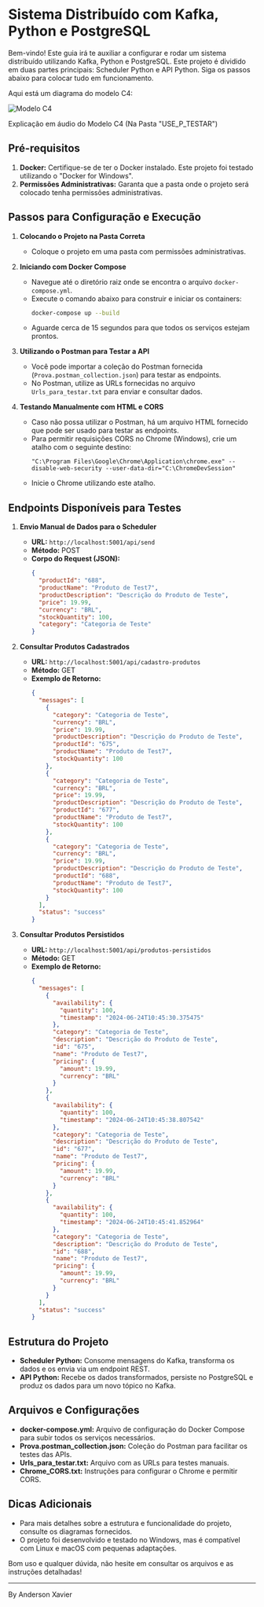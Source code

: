 # Sistema Distribuído com Kafka, Python e PostgreSQL

Bem-vindo! Este guia irá te auxiliar a configurar e rodar um sistema distribuído utilizando Kafka, Python e PostgreSQL. Este projeto é dividido em duas partes principais: Scheduler Python e API Python. Siga os passos abaixo para colocar tudo em funcionamento.

Aqui está um diagrama do modelo C4:

![Modelo C4](USE_P_TESTAR/C4Model.png)

Explicação em áudio do Modelo C4 (Na Pasta "USE_P_TESTAR")

## Pré-requisitos

1. **Docker:** Certifique-se de ter o Docker instalado. Este projeto foi testado utilizando o "Docker for Windows".
2. **Permissões Administrativas:** Garanta que a pasta onde o projeto será colocado tenha permissões administrativas.

## Passos para Configuração e Execução

1. **Colocando o Projeto na Pasta Correta**
   - Coloque o projeto em uma pasta com permissões administrativas.

2. **Iniciando com Docker Compose**
   - Navegue até o diretório raiz onde se encontra o arquivo `docker-compose.yml`.
   - Execute o comando abaixo para construir e iniciar os containers:
     ```sh
     docker-compose up --build
     ```
   - Aguarde cerca de 15 segundos para que todos os serviços estejam prontos.

3. **Utilizando o Postman para Testar a API**
   - Você pode importar a coleção do Postman fornecida (`Prova.postman_collection.json`) para testar as endpoints.
   - No Postman, utilize as URLs fornecidas no arquivo `Urls_para_testar.txt` para enviar e consultar dados.

4. **Testando Manualmente com HTML e CORS**
   - Caso não possa utilizar o Postman, há um arquivo HTML fornecido que pode ser usado para testar as endpoints.
   - Para permitir requisições CORS no Chrome (Windows), crie um atalho com o seguinte destino:
     ```
     "C:\Program Files\Google\Chrome\Application\chrome.exe" --disable-web-security --user-data-dir="C:\ChromeDevSession"
     ```
   - Inicie o Chrome utilizando este atalho.

## Endpoints Disponíveis para Testes

1. **Envio Manual de Dados para o Scheduler**
   - **URL:** `http://localhost:5001/api/send`
   - **Método:** POST
   - **Corpo do Request (JSON):**
     ```json
     {
       "productId": "688",
       "productName": "Produto de Test7",
       "productDescription": "Descrição do Produto de Teste",
       "price": 19.99,
       "currency": "BRL",
       "stockQuantity": 100,
       "category": "Categoria de Teste"
     }
     ```

2. **Consultar Produtos Cadastrados**
   - **URL:** `http://localhost:5001/api/cadastro-produtos`
   - **Método:** GET
   - **Exemplo de Retorno:**
     ```json
     {
       "messages": [
         {
           "category": "Categoria de Teste",
           "currency": "BRL",
           "price": 19.99,
           "productDescription": "Descrição do Produto de Teste",
           "productId": "675",
           "productName": "Produto de Test7",
           "stockQuantity": 100
         },
         {
           "category": "Categoria de Teste",
           "currency": "BRL",
           "price": 19.99,
           "productDescription": "Descrição do Produto de Teste",
           "productId": "677",
           "productName": "Produto de Test7",
           "stockQuantity": 100
         },
         {
           "category": "Categoria de Teste",
           "currency": "BRL",
           "price": 19.99,
           "productDescription": "Descrição do Produto de Teste",
           "productId": "688",
           "productName": "Produto de Test7",
           "stockQuantity": 100
         }
       ],
       "status": "success"
     }
     ```

3. **Consultar Produtos Persistidos**
   - **URL:** `http://localhost:5001/api/produtos-persistidos`
   - **Método:** GET
   - **Exemplo de Retorno:**
     ```json
     {
       "messages": [
         {
           "availability": {
             "quantity": 100,
             "timestamp": "2024-06-24T10:45:30.375475"
           },
           "category": "Categoria de Teste",
           "description": "Descrição do Produto de Teste",
           "id": "675",
           "name": "Produto de Test7",
           "pricing": {
             "amount": 19.99,
             "currency": "BRL"
           }
         },
         {
           "availability": {
             "quantity": 100,
             "timestamp": "2024-06-24T10:45:38.807542"
           },
           "category": "Categoria de Teste",
           "description": "Descrição do Produto de Teste",
           "id": "677",
           "name": "Produto de Test7",
           "pricing": {
             "amount": 19.99,
             "currency": "BRL"
           }
         },
         {
           "availability": {
             "quantity": 100,
             "timestamp": "2024-06-24T10:45:41.852964"
           },
           "category": "Categoria de Teste",
           "description": "Descrição do Produto de Teste",
           "id": "688",
           "name": "Produto de Test7",
           "pricing": {
             "amount": 19.99,
             "currency": "BRL"
           }
         }
       ],
       "status": "success"
     }
     ```

## Estrutura do Projeto

- **Scheduler Python:** Consome mensagens do Kafka, transforma os dados e os envia via um endpoint REST.
- **API Python:** Recebe os dados transformados, persiste no PostgreSQL e produz os dados para um novo tópico no Kafka.

## Arquivos e Configurações
- **docker-compose.yml:** Arquivo de configuração do Docker Compose para subir todos os serviços necessários.
- **Prova.postman_collection.json:** Coleção do Postman para facilitar os testes das APIs.
- **Urls_para_testar.txt:** Arquivo com as URLs para testes manuais.
- **Chrome_CORS.txt:** Instruções para configurar o Chrome e permitir CORS.

## Dicas Adicionais
- Para mais detalhes sobre a estrutura e funcionalidade do projeto, consulte os diagramas fornecidos.
- O projeto foi desenvolvido e testado no Windows, mas é compatível com Linux e macOS com pequenas adaptações.

Bom uso e qualquer dúvida, não hesite em consultar os arquivos e as instruções detalhadas!

---

By Anderson Xavier
